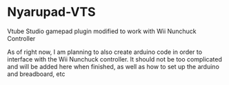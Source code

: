 # Nyarupad-VTS
Vtube Studio gamepad plugin modified to work with Wii Nunchuck Controller 

As of right now, I am planning to also create arduino code in order to interface with the Wii Nunchuck controller. It should not be too complicated and will be added 
here when finished, as well as how to set up the arduino and breadboard, etc
